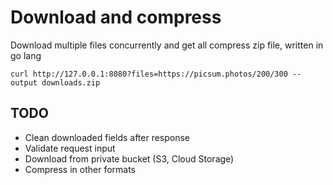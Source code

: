 # Download and compress
Download multiple files concurrently and get all compress zip file, written in go lang

```
curl http://127.0.0.1:8080?files=https://picsum.photos/200/300 --output downloads.zip
```

## TODO

- Clean downloaded fields after response
- Validate request input
- Download from private bucket (S3, Cloud Storage)
- Compress in other formats 